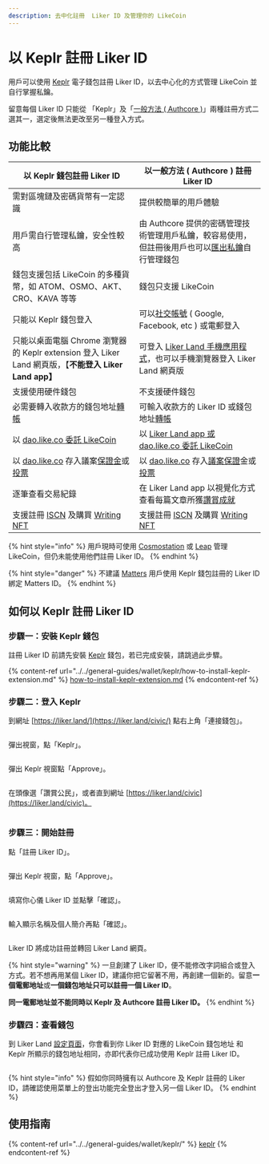 ```yaml
---
description: 去中化註冊  Liker ID 及管理你的 LikeCoin
---
```


# 以 Keplr 註冊 Liker ID

用戶可以使用 [Keplr](../../general-guides/wallet/keplr/) 電子錢包註冊 Liker ID，以去中心化的方式管理 LikeCoin 並自行掌握私鑰。

留意每個 Liker ID 只能從 「Keplr」及「[一般方法 ( Authcore )](register/)」兩種註冊方式二選其一，選定後無法更改至另一種登入方式。

## 功能比較

| **以 Keplr 錢包註冊 Liker ID**                                                                                                                                 | **以一般方法 ( Authcore ) 註冊 Liker ID**                                                                                                                         |
| --------------------------------------------------------------------------------------------------------------------------------------------------------- | ---------------------------------------------------------------------------------------------------------------------------------------------------------- |
| 需對區塊鏈及密碼貨幣有一定認識                                                                                                                                           | 提供較簡單的用戶體驗                                                                                                                                                 |
| 用戶需自行管理私鑰，安全性較高                                                                                                                                           | 由 Authcore 提供的密碼管理技術管理用戶私鑰，較容易使用，但註冊後用戶也可以[匯出私鑰](export-seed-words.md)自行管理錢包                                                                               |
| 錢包支援包括 LikeCoin 的多種貨幣，如 ATOM、OSMO、AKT、CRO、KAVA 等等                                                                                                         | 錢包只支援 LikeCoin                                                                                                                                             |
| 只能以 Keplr 錢包登入                                                                                                                                            | 可以[社交帳號](register/social-media-logins.md) ( Google, Facebook, etc ) 或電郵登入                                                                                  |
| 只能以桌面電腦 Chrome 瀏覽器的 Keplr extension 登入 Liker Land 網頁版，【**不能登入  Liker Land app】**                                                                          | 可登入 [Liker Land 手機應用程式](../liker-land/download.md)，也可以手機瀏覽器登入 Liker Land 網頁版                                                                               |
| 支援使用硬件錢包​                                                                                                                                                 | 不支援硬件錢包                                                                                                                                                    |
| 必需要轉入收款方的錢包地址[轉帳](../../general-guides/wallet/keplr/keplr-deposit-and-send-likecoin.md)                                                                   | 可輸入收款方的 Liker ID 或錢包地址[轉帳](../../general-guides/wallet/like-pay.md)                                                                                        |
| 以 [dao.like.co 委託 LikeCoin](../../general-guides/stake/delegation-of-likecoin.md#delegate-via-dao.like.co)                                                | 以 [Liker Land app 或 dao.like.co 委託 LikeCoin](../../general-guides/stake/delegation-of-likecoin.md)                                                         |
| 以 [dao.like.co](https://dao.like.co/) 存入議案[保證金](../../general-guides/governance/proposal-deposit.md)或[投票](../../general-guides/governance/direct-vote.md) | 以 [dao.like.co](https://dao.like.co/) 存入[議案保證](../../general-guides/governance/proposal-deposit.md)金或[投票](../../general-guides/governance/direct-vote.md)  |
| 逐筆查看交易紀錄                                                                                                                                                  | 在 Liker Land app 以視覺化方式查看每篇文章所獲[讚賞成就](../creatortools/rewards.md)                                                                                          |
| 支援註冊 [ISCN](../../general-guides/decentralized-publishing/app.like.co.md) 及購買 [Writing NFT](../../general-guides/writing-nft/collect-writing-nft/)        | 支援註冊 [ISCN](../../general-guides/decentralized-publishing/iscn-batch-uploader.md) 及購買 [Writing NFT](../../general-guides/writing-nft/collect-writing-nft/) |

{% hint style="info" %}
用戶現時可使用 [Cosmostation](../../general-guides/wallet/cosmostation/) 或 [Leap](../../general-guides/wallet/leap/) 管理 LikeCoin，但仍未能使用他們註冊 Liker ID。
{% endhint %}

{% hint style="danger" %}
不建議 [Matters](../creator/matters.md) 用戶使用 Keplr 錢包註冊的 Liker ID 綁定 Matters ID。
{% endhint %}

## 如何以 Keplr 註冊 Liker ID

### 步驟一：安裝 Keplr 錢包

註冊 Liker ID 前請先安裝 [Keplr](../../general-guides/wallet/keplr/) 錢包，若已完成安裝，請跳過此步驟。

{% content-ref url="../../general-guides/wallet/keplr/how-to-install-keplr-extension.md" %}
[how-to-install-keplr-extension.md](../../general-guides/wallet/keplr/how-to-install-keplr-extension.md)
{% endcontent-ref %}

### 步驟二：登入 Keplr

到網址 [https://liker.land/](https://liker.land/civic/) 點右上角「連接錢包」。

<figure><img src="../../.gitbook/assets/Keplr Register Liker ID 01.png" alt=""><figcaption></figcaption></figure>

彈出視窗，點「Keplr」。

<figure><img src="../../.gitbook/assets/Keplr Register Liker ID 02.png" alt=""><figcaption></figcaption></figure>

彈出 Keplr 視窗點「Approve」。

<figure><img src="../../.gitbook/assets/Keplr Register Liker ID 03.png" alt=""><figcaption></figcaption></figure>

在頭像選「讚賞公民」，或者直到網址 [https://liker.land/civic](https://liker.land/civic)。

<figure><img src="../../.gitbook/assets/Keplr Register Liker ID 04.png" alt=""><figcaption></figcaption></figure>

### 步驟三：開始註冊

點「註冊 Liker ID」。

<figure><img src="../../.gitbook/assets/Keplr Register Liker ID 05.png" alt=""><figcaption></figcaption></figure>

彈出 Keplr 視窗，點「Approve」。

<figure><img src="../../.gitbook/assets/Keplr Register Liker ID 06.png" alt=""><figcaption></figcaption></figure>

填寫你心儀 Liker ID 並點擊「確認」。

<figure><img src="../../.gitbook/assets/Keplr Register Liker ID 07.png" alt=""><figcaption></figcaption></figure>

輸入顯示名稱及個人簡介再點「確認」。

<figure><img src="../../.gitbook/assets/Keplr Register Liker ID 08.png" alt=""><figcaption></figcaption></figure>

Liker ID 將成功註冊並轉回 Liker Land 網頁。

{% hint style="warning" %}
一旦創建了 Liker ID，便不能修改字詞組合或登入方式。若不想再用某個 Liker ID，建議你把它留著不用，再創建一個新的。留意**一個電郵地址**或**一個錢包地址只可以註冊一個 Liker ID**。

**同一電郵地址並不能同時以 Keplr 及 Authcore 註冊 Liker ID。**
{% endhint %}

### 步驟四：查看錢包

到 Liker Land [設定頁面](https://like.co/in/settings)，你會看到你 Liker ID 對應的 LikeCoin 錢包地址和 Keplr 所顯示的錢包地址相同，亦即代表你已成功使用 Keplr 註冊 Liker ID。

<figure><img src="../../.gitbook/assets/Keplr Register Liker ID 09.png" alt=""><figcaption></figcaption></figure>

{% hint style="info" %}
假如你同時擁有以 Authcore 及 Keplr 註冊的 Liker ID，請確認使用菜單上的登出功能完全登出才登入另一個 Liker ID。
{% endhint %}

## 使用指南

{% content-ref url="../../general-guides/wallet/keplr/" %}
[keplr](../../general-guides/wallet/keplr/)
{% endcontent-ref %}
